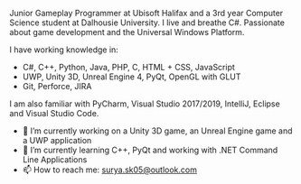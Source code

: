 Junior Gameplay Programmer at Ubisoft Halifax and a 3rd year Computer Science student at Dalhousie University. I live and breathe C#. Passionate about game development and the Universal Windows Platform. 

I have working knowledge in: 
- C#, C++, Python, Java, PHP, C, HTML + CSS, JavaScript 
- UWP, Unity 3D, Unreal Engine 4, PyQt, OpenGL with GLUT
- Git, Perforce, JIRA

I am also familiar with PyCharm, Visual Studio 2017/2019, IntelliJ, Eclipse and Visual Studio Code. 

- 🔭 I’m currently working on a Unity 3D game, an Unreal Engine game and a UWP application
- 🌱 I’m currently learning C++, PyQt and working with .NET Command Line Applications
- 📫 How to reach me: surya.sk05@outlook.com

